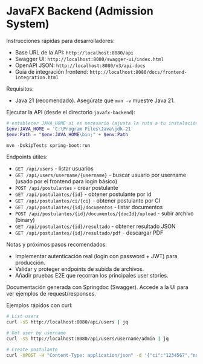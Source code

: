 # JavaFX Backend (Admission System)

Instrucciones rápidas para desarrolladores:

- Base URL de la API: `http://localhost:8080/api`
- Swagger UI: `http://localhost:8080/swagger-ui/index.html`
- OpenAPI JSON: `http://localhost:8080/v3/api-docs`
- Guía de integración frontend: `http://localhost:8080/docs/frontend-integration.html`

Requisitos:
- Java 21 (recomendado). Asegúrate que `mvn -v` muestre Java 21.

Ejecutar la API (desde el directorio `javafx-backend`):

```powershell
# establecer JAVA_HOME si es necesario (ajusta la ruta a tu instalación)
$env:JAVA_HOME = 'C:\Program Files\Java\jdk-21'
$env:Path = "$env:JAVA_HOME\bin;" + $env:Path

mvn -DskipTests spring-boot:run
```

Endpoints útiles:
- `GET /api/users` - listar usuarios
- `GET /api/users/username/{username}` - buscar usuario por username (usado por el frontend para login básico)
- `POST /api/postulantes` - crear postulante
- `GET /api/postulantes/{id}` - obtener postulante por id
- `GET /api/postulantes/ci/{ci}` - obtener postulante por CI
- `GET /api/postulantes/{id}/documentos` - listar documentos
- `POST /api/postulantes/{id}/documentos/{docId}/upload` - subir archivo (binary)
- `GET /api/postulantes/{id}/resultado` - obtener resultado JSON
- `GET /api/postulantes/{id}/resultado/pdf` - descargar PDF

Notas y próximos pasos recomendados:
- Implementar autenticación real (login con password + JWT) para producción.
- Validar y proteger endpoints de subida de archivos.
- Añadir pruebas E2E que recorran los principales user stories.

Documentación generada con Springdoc (Swagger). Accede a la UI para ver ejemplos de request/responses.

Ejemplos rápidos con curl:

```bash
# List users
curl -sS http://localhost:8080/api/users | jq

# Get user by username
curl -sS http://localhost:8080/api/users/username/admin | jq

# Create postulante
curl -XPOST -H "Content-Type: application/json" -d '{"ci":"1234567","nombres":"Juan","apellidos":"Perez","email":"juan@example.com"}' http://localhost:8080/api/postulantes | jq
```
